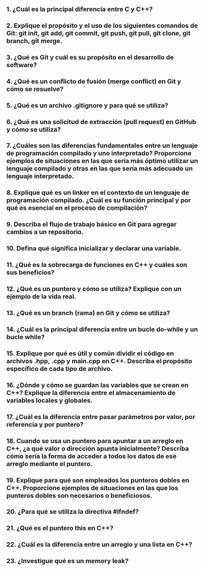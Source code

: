 ### 1. ¿Cuál es la principal diferencia entre C y C++?
### 2. Explique el propósito y el uso de los siguientes comandos de Git: git init, git add, git commit, git push, git pull, git clone, git branch, git merge.
### 3. ¿Qué es Git y cuál es su propósito en el desarrollo de software?
### 4. ¿Qué es un conflicto de fusión (merge conflict) en Git y cómo se resuelve?
### 5. ¿Qué es un archivo .gitignore y para qué se utiliza?
### 6. ¿Qué es una solicitud de extracción (pull request) en GitHub y cómo se utiliza?
### 7. ¿Cuáles son las diferencias fundamentales entre un lenguaje de programación compilado y uno interpretado? Proporcione ejemplos de situaciones en las que sería más óptimo utilizar un lenguaje compilado y otras en las que sería más adecuado un lenguaje interpretado.
### 8. Explique qué es un linker en el contexto de un lenguaje de programación compilado. ¿Cuál es su función principal y por qué es esencial en el proceso de compilación?
### 9. Describa el flujo de trabajo básico en Git para agregar cambios a un repositorio.
### 10. Defina qué significa inicializar y declarar una variable.
### 11. ¿Qué es la sobrecarga de funciones en C++ y cuáles son sus beneficios?
### 12. ¿Qué es un puntero y cómo se utiliza? Explique con un ejemplo de la vida real.
### 13. ¿Qué es un branch (rama) en Git y cómo se utiliza?
### 14. ¿Cuál es la principal diferencia entre un bucle do-while y un bucle while?
### 15. Explique por qué es útil y común dividir el código en archivos .hpp, .cpp y main.cpp en C++. Describa el propósito específico de cada tipo de archivo.
### 16. ¿Dónde y cómo se guardan las variables que se crean en C++? Explique la diferencia entre el almacenamiento de variables locales y globales.
### 17. ¿Cuál es la diferencia entre pasar parámetros por valor, por referencia y por puntero?
### 18. Cuando se usa un puntero para apuntar a un arreglo en C++, ¿a qué valor o dirección apunta inicialmente? Describa cómo sería la forma de acceder a todos los datos de ese arreglo mediante el puntero.
### 19. Explique para qué son empleados los punteros dobles en C++. Proporcione ejemplos de situaciones en las que los punteros dobles son necesarios o beneficiosos.
### 20. ¿Para qué se utiliza la directiva #ifndef?
### 21. ¿Qué es el puntero this en C++?
### 22. ¿Cuál es la diferencia entre un arreglo y una lista en C++?
### 23. ¿Investigue qué es un memory leak?


